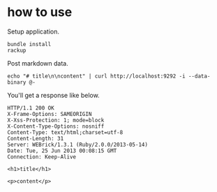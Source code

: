# how to use

Setup application.

```
bundle install
rackup
```

Post markdown data.

```
echo "# title\n\ncontent" | curl http://localhost:9292 -i --data-binary @-
```

You'll get a response like below.

```
HTTP/1.1 200 OK
X-Frame-Options: SAMEORIGIN
X-Xss-Protection: 1; mode=block
X-Content-Type-Options: nosniff
Content-Type: text/html;charset=utf-8
Content-Length: 31
Server: WEBrick/1.3.1 (Ruby/2.0.0/2013-05-14)
Date: Tue, 25 Jun 2013 00:08:15 GMT
Connection: Keep-Alive

<h1>title</h1>

<p>content</p>
```
